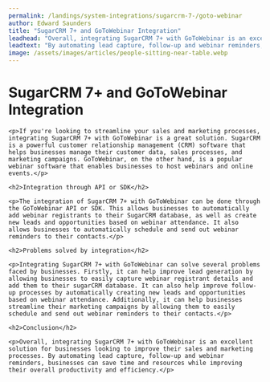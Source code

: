 ```yaml
---
permalink: /landings/system-integrations/sugarcrm-7-/goto-webinar
author: Edward Saunders
title: "SugarCRM 7+ and GoToWebinar Integration"
leadhead: "Overall, integrating SugarCRM 7+ with GoToWebinar is an excellent solution for businesses looking to improve their sales and marketing processes"
leadtext: "By automating lead capture, follow-up and webinar reminders, businesses can save time and resources while improving their overall productivity and efficiency."
image: /assets/images/articles/people-sitting-near-table.webp
---
```

<div class="arttext">
	<h1>SugarCRM 7+ and GoToWebinar Integration</h1>

	<p>If you're looking to streamline your sales and marketing processes, integrating SugarCRM 7+ with GoToWebinar is a great solution. SugarCRM is a powerful customer relationship management (CRM) software that helps businesses manage their customer data, sales processes, and marketing campaigns. GoToWebinar, on the other hand, is a popular webinar software that enables businesses to host webinars and online events.</p>

	<h2>Integration through API or SDK</h2>

	<p>The integration of SugarCRM 7+ with GoToWebinar can be done through the GoToWebinar API or SDK. This allows businesses to automatically add webinar registrants to their SugarCRM database, as well as create new leads and opportunities based on webinar attendance. It also allows businesses to automatically schedule and send out webinar reminders to their contacts.</p>

	<h2>Problems solved by integration</h2>

	<p>Integrating SugarCRM 7+ with GoToWebinar can solve several problems faced by businesses. Firstly, it can help improve lead generation by allowing businesses to easily capture webinar registrant details and add them to their sugarCRM database. It can also help improve follow-up processes by automatically creating new leads and opportunities based on webinar attendance. Additionally, it can help businesses streamline their marketing campaigns by allowing them to easily schedule and send out webinar reminders to their contacts.</p>

	<h2>Conclusion</h2>

	<p>Overall, integrating SugarCRM 7+ with GoToWebinar is an excellent solution for businesses looking to improve their sales and marketing processes. By automating lead capture, follow-up and webinar reminders, businesses can save time and resources while improving their overall productivity and efficiency.</p>

</div>